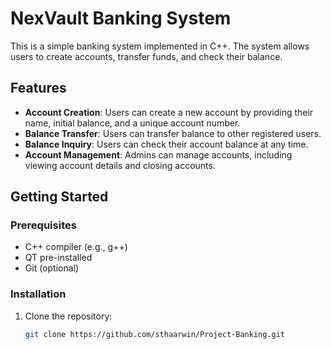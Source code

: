 # NexVault Banking System

This is a simple banking system implemented in C++. The system allows users to create accounts, transfer funds, and check their balance.

## Features

- **Account Creation**: Users can create a new account by providing their name, initial balance, and a unique account number.
- **Balance Transfer**: Users can transfer balance to other registered users.
- **Balance Inquiry**: Users can check their account balance at any time.
- **Account Management**: Admins can manage accounts, including viewing account details and closing accounts.

## Getting Started

### Prerequisites

- C++ compiler (e.g., g++)
- QT pre-installed
- Git (optional)

### Installation

1. Clone the repository:

   ```bash
   git clone https://github.com/sthaarwin/Project-Banking.git
